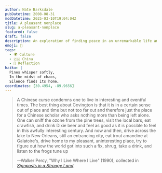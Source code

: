 ```yaml
---
author: Nate Barksdale
pubDatetime: 2008-08-31
modDatetime: 2025-03-10T19:04:04Z
title: A pleasant nonplace
slug: a-pleasant-nonplace
featured: false
draft: false
description: An exploration of finding peace in an unremarkable life amidst turbulent times.
emoji: 🌲
tags:
  - 🌍 Culture
  - 🇨🇳 China
  - 🌅 Reflection
haiku: |
  Pines whisper softly,  
  In the midst of chaos,  
  Silence finds its home.
coordinates: [30.4954, -89.9656]
---
```


> A Chinese curse condemns one to live in interesting and eventful times. The best thing about Covington is that it is in a certain sense out of place and time but not too far out and therefore just the place for a Chinese scholar who asks nothing more than being left alone. One can sniff the ozone from the pine trees, visit the local bars, eat crawfish, and drink Dixie beer and feel as good as it is possible to feel in this awfully interesting century. And now and then, drive across the lake to New Orleans, still an entrancing city, eat trout amandine at Galatoire's, drive home to my pleasant, uninteresting place, try to figure out how the world got into such a fix, shrug, take a drink, and listen to the frogs tune up
>
> --Walker Percy, "Why I Live Where I Live" (1990), collected in _[Signposts in a Strange Land](http://web.archive.org/web/20231120172224/https://www.amazon.com/Signposts-Strange-Land-Walker-Percy/dp/0312254199)_
